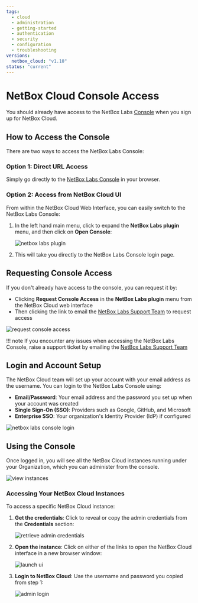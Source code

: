 ```yaml
---
tags:
  - cloud
  - administration
  - getting-started
  - authentication
  - security
  - configuration
  - troubleshooting
versions:
  netbox_cloud: "v1.10"
status: "current"
---
```


# NetBox Cloud Console Access

You should already have access to the NetBox Labs [Console](https://console.netboxlabs.com/dashboard/) when you sign up for NetBox Cloud.

## How to Access the Console

There are two ways to access the NetBox Labs Console:

### Option 1: Direct URL Access

Simply go directly to the [NetBox Labs Console](https://console.netboxlabs.com/dashboard/) in your browser.

### Option 2: Access from NetBox Cloud UI

From within the NetBox Cloud Web Interface, you can easily switch to the NetBox Labs Console:

1. In the left hand main menu, click to expand the **NetBox Labs plugin** menu, and then click on **Open Console**:

    ![netbox labs plugin](../images/console/admin_console_from_ui_1.png)

2. This will take you directly to the NetBox Labs Console login page.

## Requesting Console Access

If you don't already have access to the console, you can request it by:

- Clicking **Request Console Access** in the **NetBox Labs plugin** menu from the NetBox Cloud web interface
- Then clicking the link to email the [NetBox Labs Support Team](mailto:support@netboxlabs.com) to request access

![request console access](../images/console/admin_console_from_ui_3.png)

!!! note
    If you encounter any issues when accessing the NetBox Labs Console, raise a support ticket by emailing the [NetBox Labs Support Team](mailto:support@netboxlabs.com)

## Login and Account Setup

The NetBox Cloud team will set up your account with your email address as the username. You can login to the NetBox Labs Console using:

- **Email/Password**: Your email address and the password you set up when your account was created
- **Single Sign-On (SSO)**: Providers such as Google, GitHub, and Microsoft
- **Enterprise SSO**: Your organization's Identity Provider (IdP) if configured

![netbox labs console login](../images/console/admin-console-login.png)

## Using the Console

Once logged in, you will see all the NetBox Cloud instances running under your Organization, which you can administer from the console.

![view instances](../images/console_access/view_instances.png)

### Accessing Your NetBox Cloud Instances

To access a specific NetBox Cloud instance:

1. **Get the credentials**: Click to reveal or copy the admin credentials from the **Credentials** section:

    ![retrieve admin credentials](../images/console_access/get_credentials.png)

2. **Open the instance**: Click on either of the links to open the NetBox Cloud interface in a new browser window:

    ![launch ui](../images/console_access/launch_ui.png)

3. **Login to NetBox Cloud**: Use the username and password you copied from step 1:

    ![admin login](../images/console_access/admin_login.png)
